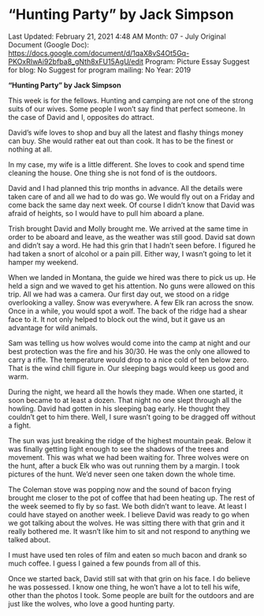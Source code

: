 # “Hunting Party” by Jack Simpson

Last Updated: February 21, 2021 4:48 AM
Month: 07 - July
Original Document (Google Doc): https://docs.google.com/document/d/1qaX8vS4Ot5Gq-PKOxRIwAi92bfba8_gNth8xFU15AgU/edit
Program: Picture Essay
Suggest for blog: No
Suggest for program mailing: No
Year: 2019

**“Hunting Party” by Jack Simpson**

This week is for the fellows. Hunting and camping are not one of the strong suits of our wives. Some people I won’t say find that perfect someone. In the case of David and I, opposites do attract.

David’s wife loves to shop and buy all the latest and flashy things money can buy. She would rather eat out than cook. It has to be the finest or nothing at all.

In my case, my wife is a little different. She loves to cook and spend time cleaning the house. One thing she is not fond of is the outdoors.

David and I had planned this trip months in advance. All the details were taken care of and all we had to do was go. We would fly out on a Friday and come back the same day next week. Of course I didn’t know that David was afraid of heights, so I would have to pull him aboard a plane.

Trish brought David and Molly brought me. We arrived at the same time in order to be aboard and leave, as the weather was still good. David sat down and didn’t say a word. He had this grin that I hadn’t seen before. I figured he had taken a snort of alcohol or a pain pill. Either way, I wasn’t going to let it hamper my weekend.

When we landed in Montana, the guide we hired was there to pick us up. He held a sign and we waved to get his attention. No guns were allowed on this trip. All we had was a camera. Our first day out, we stood on a ridge overlooking a valley. Snow was everywhere. A few Elk ran across the snow. Once in a while, you would spot a wolf. The back of the ridge had a shear face to it. It not only helped to block out the wind, but it gave us an advantage for wild animals.

Sam was telling us how wolves would come into the camp at night and our best protection was the fire and his 30/30. He was the only one allowed to carry a rifle. The temperature would drop to a nice cold of ten below zero. That is the wind chill figure in. Our sleeping bags would keep us good and warm.

During the night, we heard all the howls they made. When one started, it soon became to at least a dozen. That night no one slept through all the howling. David had gotten in his sleeping bag early. He thought they couldn’t get to him there. Well, I sure wasn’t going to be dragged off without a fight.

The sun was just breaking the ridge of the highest mountain peak. Below it was finally getting light enough to see the shadows of the trees and movement. This was what we had been waiting for. Three wolves were on the hunt, after a buck Elk who was out running them by a margin. I took pictures of the hunt. We’d never seen one taken down the whole time.

The Coleman stove was popping now and the sound of bacon frying brought me closer to the pot of coffee that had been heating up. The rest of the week seemed to fly by so fast. We both didn’t want to leave. At least I could have stayed on another week. I believe David was ready to go when we got talking about the wolves. He was sitting there with that grin and it really bothered me. It wasn’t like him to sit and not respond to anything we talked about.

I must have used ten roles of film and eaten so much bacon and drank so much coffee. I guess I gained a few pounds from all of this.

Once we started back, David still sat with that grin on his face. I do believe he was possessed. I know one thing, he won’t have a lot to tell his wife, other than the photos I took. Some people are built for the outdoors and are just like the wolves, who love a good hunting party.
